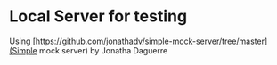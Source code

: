 # Local Server for testing

Using [https://github.com/jonathadv/simple-mock-server/tree/master](Simple mock server) by Jonatha Daguerre